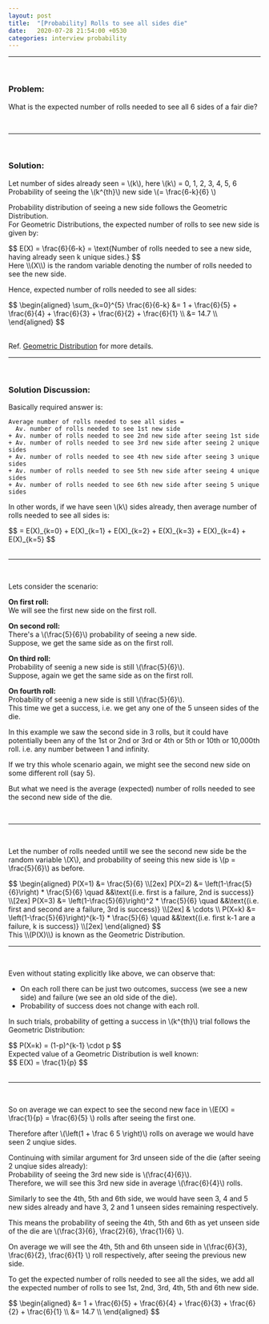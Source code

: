 ```yaml
---
layout: post
title:  "[Probability] Rolls to see all sides die"
date:   2020-07-28 21:54:00 +0530
categories: interview probability
---
```

<hr/> <br/>

### Problem:

What is the expected number of rolls needed to see all 6 sides of a fair die?

<br/>
<hr/>
<br/>


### Solution:
Let number of sides already seen = \\(k\\), here \\(k\\) = 0, 1, 2, 3, 4, 5, 6 <br/>
Probability of seeing the \\(k^{th}\\) new side \\(= \frac{6-k}{6} \\) <br/>

Probability distribution of seeing a new side follows the Geometric Distribution. <br/>
For Geometric Distributions, the expected number of rolls to see new side is given by: <br/>
<div>$$
E(X) = \frac{6}{6-k} = \text{Number of rolls needed to see a new side, having already seen k unique sides.}
$$</div>
Here \\(X\\) is the random variable denoting the number of rolls needed to see the new side.

Hence, expected number of rolls needed to see all sides:
<div>$$
\begin{aligned}
\sum_{k=0}^{5} \frac{6}{6-k} &= 1 + \frac{6}{5} + \frac{6}{4} + \frac{6}{3} + \frac{6}{2} + \frac{6}{1} \\
&= 14.7 \\
\end{aligned}
$$</div><br/>

Ref. [Geometric Distribution](/blog/2020/08/01/geometric-probability-distribution.html) for more details.
<br/>
<hr/>
<br/>

### Solution Discussion:

Basically required answer is:
```
Average number of rolls needed to see all sides = 
  Av. number of rolls needed to see 1st new side
+ Av. number of rolls needed to see 2nd new side after seeing 1st side
+ Av. number of rolls needed to see 3rd new side after seeing 2 unique sides
+ Av. number of rolls needed to see 4th new side after seeing 3 unique sides
+ Av. number of rolls needed to see 5th new side after seeing 4 unique sides
+ Av. number of rolls needed to see 6th new side after seeing 5 unique sides
```
In other words, if we have seen \\(k\\) sides already, then average number of rolls needed to see all sides is:
<div>$$
= E(X)_{k=0} + E(X)_{k=1} + E(X)_{k=2} + E(X)_{k=3} + E(X)_{k=4} + E(X)_{k=5}
$$</div>

<br/>
<hr/>
<br/>

Lets consider the scenario:

**On first roll:** <br/>
We will see the first new side on the first roll. <br/>

**On second roll:** <br/>
There's a \\(\frac{5}{6}\\) probability of seeing a new side. <br/>
Suppose, we get the same side as on the first roll. <br/>

**On third roll:** <br/>
Probability of seenig a new side is still \\(\frac{5}{6}\\). <br/>
Suppose, again we get the same side as on the first roll. <br/>

**On fourth roll:** <br/>
Probability of seenig a new side is still \\(\frac{5}{6}\\). <br/>
This time we get a success, i.e. we get any one of the 5 unseen sides of the die. <br/>

In this example we saw the second side in 3 rolls, but it could have potentially been any of the 1st or 2nd or 3rd or 4th or 5th or 10th or 10,000th roll. i.e. any number between 1 and infinity. <br/>

If we try this whole scenario again, we might see the second new side on some different roll (say 5). <br/>

But what we need is the average (expected) number of rolls needed to see the second new side of the die. <br/>

<br/>
<hr/>
<br/>

Let the number of rolls needed untill we see the second new side be the random variable \\(X\\), and probability of seeing this new side is \\(p = \frac{5}{6}\\) as before. <br/>
<div>$$
\begin{aligned}
P(X=1) &= \frac{5}{6} \\[2ex]
P(X=2) &= \left(1-\frac{5}{6}\right) * \frac{5}{6} \quad &&\text{(i.e. first is a failure, 2nd is success)} \\[2ex]
P(X=3) &= \left(1-\frac{5}{6}\right)^2 * \frac{5}{6} \quad &&\text{(i.e. first and second are a failure, 3rd is success)} \\[2ex]
& \cdots \\
P(X=k) &= \left(1-\frac{5}{6}\right)^{k-1} * \frac{5}{6} \quad &&\text{(i.e. first k-1 are a failure, k is success)} \\[2ex]
\end{aligned}
$$</div>
This \\(P(X)\\) is known as the Geometric Distribution.

<br/>
<hr/>
<br/>

Even without stating explicitly like above, we can observe that:
- On each roll there can be just two outcomes, success (we see a new side) and failure (we see an old side of the die).
- Probability of success does not change with each roll.

In such trials, probability of getting a success in \\(k^{th}\\) trial follows the Geometric Distribution:
<div>$$
P(X=k) = (1-p)^{k-1} \cdot p
$$</div>
Expected value of a Geometric Distribution is well known:
<div>$$ E(X) = \frac{1}{p} $$</div>

<br/>
<hr/>
<br/>

So on average we can expect to see the second new face in \\(E(X) = \frac{1}{p} = \frac{6}{5} \\) rolls after seeing the first one.

Therefore after \\(\left(1 + \frac 6 5 \right)\\) rolls on average we would have seen 2 unqiue sides.

Continuing with similar argument for 3rd unseen side of the die (after seeing 2 unqiue sides already): <br/>
Probability of seeing the 3rd new side is \\(\frac{4}{6}\\). <br/>
Therefore, we will see this 3rd new side in average \\(\frac{6}{4}\\) rolls. <br/>

Similarly to see the 4th, 5th and 6th side, we would have seen 3, 4 and 5 new sides already and have 3, 2 and 1 unseen sides remaining respectively. <br/>

This means the probability of seeing the 4th, 5th and 6th as yet unseen side of the die are \\(\frac{3}{6}, \frac{2}{6}, \frac{1}{6} \\). <br/>

On average we will see the 4th, 5th and 6th unseen side in \\(\frac{6}{3}, \frac{6}{2}, \frac{6}{1} \\) roll respectively, after seeing the previous new side. <br/>

To get the expected number of rolls needed to see all the sides, we add all the expected number of rolls to see 1st, 2nd, 3rd, 4th, 5th and 6th new side.
<div>$$
\begin{aligned}
&= 1 + \frac{6}{5} + \frac{6}{4} + \frac{6}{3} + \frac{6}{2} + \frac{6}{1} \\
&= 14.7 \\
\end{aligned}
$$</div>


<script src="https://polyfill.io/v3/polyfill.min.js?features=es6"></script>
<script id="MathJax-script" async src="https://cdn.jsdelivr.net/npm/mathjax@3/es5/tex-mml-chtml.js"></script>
